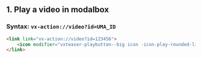 ## 1. Play a video in modalbox

### Syntax: `vx-action://video?id=UMA_ID`

```html
<link link="vx-action://video?id=123456">
	<icon modifier="vxteaser-playbutton--big icon -icon-play-rounded-line" />
</link>
```
